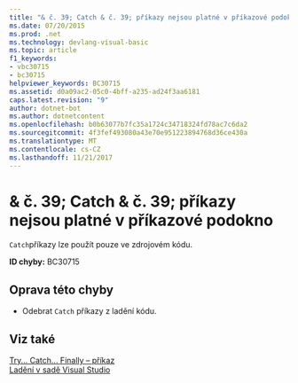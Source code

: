 ```yaml
---
title: "& č. 39; Catch & č. 39; příkazy nejsou platné v příkazové podokno"
ms.date: 07/20/2015
ms.prod: .net
ms.technology: devlang-visual-basic
ms.topic: article
f1_keywords:
- vbc30715
- bc30715
helpviewer_keywords: BC30715
ms.assetid: d0a09ac2-05c0-4bff-a235-ad24f3aa6181
caps.latest.revision: "9"
author: dotnet-bot
ms.author: dotnetcontent
ms.openlocfilehash: b0b63077b7fc35a1724c34718324fd78ac7c6da2
ms.sourcegitcommit: 4f3fef493080a43e70e951223894768d36ce430a
ms.translationtype: MT
ms.contentlocale: cs-CZ
ms.lasthandoff: 11/21/2017
---
```

# <a name="39catch39-statements-are-not-valid-in-the-immediate-window"></a>& č. 39; Catch & č. 39; příkazy nejsou platné v příkazové podokno
`Catch`příkazy lze použít pouze ve zdrojovém kódu.  
  
 **ID chyby:** BC30715  
  
## <a name="to-correct-this-error"></a>Oprava této chyby  
  
-   Odebrat `Catch` příkazy z ladění kódu.  
  
## <a name="see-also"></a>Viz také  
 [Try... Catch... Finally – příkaz](../../visual-basic/language-reference/statements/try-catch-finally-statement.md)  
 [Ladění v sadě Visual Studio](/visualstudio/debugger/debugging-in-visual-studio)
